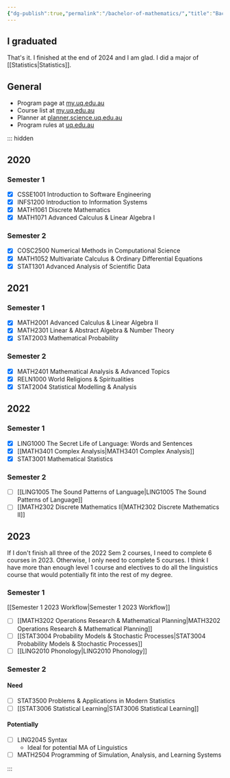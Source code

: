 ```yaml
---
{"dg-publish":true,"permalink":"/bachelor-of-mathematics/","title":"Bachelor of Mathematics","tags":["mathematics","education"],"created":"2022-08-05","updated":"2024-02-19"}
---
```



## I graduated

That's it. I finished at the end of 2024 and I am glad. I did a major of [[Statistics\|Statistics]].

## General

- Program page at [my.uq.edu.au](https://my.uq.edu.au/programs-courses/program.html?acad_prog=2393&year=2020)
- Course list at [my.uq.edu.au](https://my.uq.edu.au/programs-courses/program_list.html?acad_prog=2393&year=2020)
- Planner at [planner.science.uq.edu.au](https://planner.science.uq.edu.au/undergraduate/archived/bachelor-mathematics-pre-2021)
- Program rules at [uq.edu.au](https://www.uq.edu.au/student/ProgramRules2021/2021-Bachelor-of-Mathematics-2393.pdf)

::: hidden
## 2020

### Semester 1

- [x] CSSE1001 Introduction to Software Engineering
- [x] INFS1200 Introduction to Information Systems
- [x] MATH1061 Discrete Mathematics
- [x] MATH1071 Advanced Calculus & Linear Algebra I

### Semester 2

- [x] COSC2500 Numerical Methods in Computational Science
- [x] MATH1052 Multivariate Calculus & Ordinary Differential Equations
- [x] STAT1301 Advanced Analysis of Scientific Data

## 2021

### Semester 1

- [x] MATH2001 Advanced Calculus & Linear Algebra II
- [x] MATH2301 Linear & Abstract Algebra & Number Theory
- [x] STAT2003 Mathematical Probability

### Semester 2

- [x] MATH2401 Mathematical Analysis & Advanced Topics
- [x] RELN1000 World Religions & Spiritualities
- [x] STAT2004 Statistical Modelling & Analysis

## 2022

### Semester 1

- [x] LING1000 The Secret Life of Language: Words and Sentences
- [x] [[MATH3401 Complex Analysis\|MATH3401 Complex Analysis]]
- [x] STAT3001 Mathematical Statistics

### Semester 2

- [ ] [[LING1005 The Sound Patterns of Language\|LING1005 The Sound Patterns of Language]]
- [ ] [[MATH2302 Discrete Mathematics II\|MATH2302 Discrete Mathematics II]]

## 2023

If I don't finish all three of the 2022 Sem 2 courses, I need to complete 6 courses in 2023. Otherwise, I only need to complete 5 courses. I think I have more than enough level 1 course and electives to do all the linguistics course that would potentially fit into the rest of my degree. 

### Semester 1

[[Semester 1 2023 Workflow\|Semester 1 2023 Workflow]]

- [ ] [[MATH3202 Operations Research & Mathematical Planning\|MATH3202 Operations Research & Mathematical Planning]]
- [ ] [[STAT3004 Probability Models & Stochastic Processes\|STAT3004 Probability Models & Stochastic Processes]]
- [ ] [[LING2010 Phonology\|LING2010 Phonology]]

### Semester 2

#### Need

- [ ] STAT3500 Problems & Applications in Modern Statistics
- [ ] [[STAT3006 Statistical Learning\|STAT3006 Statistical Learning]]

#### Potentially

- [ ] LING2045 Syntax
	- Ideal for potential MA of Linguistics
- [ ] MATH2504 Programming of Simulation, Analysis, and Learning Systems

:::